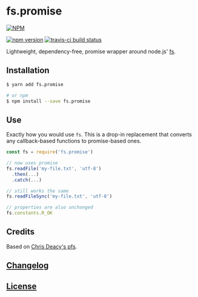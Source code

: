 # fs.promise

[![NPM](https://nodei.co/npm/fs.promise.png?downloads=true)](https://nodei.co/npm/fs.promise/)

[![npm version](https://badge.fury.io/js/fs.promise.svg)](http://badge.fury.io/js/fs.promise)
[![travis-ci build status](https://api.travis-ci.org/haensl/fs.promise.svg?branch=master)](https://travis-ci.org/haensl/fs.promise/branches)

Lightweight, dependency-free, promise wrapper around node.js' [fs](https://nodejs.org/dist/latest-v9.x/docs/api/fs.html).

## Installation

```bash
$ yarn add fs.promise

# or npm
$ npm install --save fs.promise
```

## Use

Exactly how you would use `fs`. This is a drop-in replacement that converts any callback-based functions to promise-based ones.

```javascript
const fs = require('fs.promise')

// now uses promise
fs.readFile('my-file.txt', 'utf-8')
  .then(...)
  .catch(...)

// still works the same
fs.readFileSync('my-file.txt', 'utf-8')

// properties are also unchanged
fs.constants.R_OK
```

## Credits

Based on [Chris Deacy's pfs](https://github.com/chrisdothtml/pfs).

## [Changelog](CHANGELOG.md)

## [License](LICENSE)

